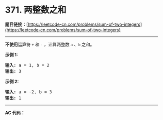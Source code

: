 # 371. 两整数之和

**题目链接：**[https://leetcode-cn.com/problems/sum-of-two-integers](https://leetcode-cn.com/problems/sum-of-two-integers)

---

<div class="content__1Y2H">
 <div class="notranslate">
  <p><strong>不使用</strong>运算符&nbsp;<code>+</code> 和&nbsp;<code>-</code>&nbsp;​​​​​​​，计算两整数&nbsp;​​​​​​​<code>a</code>&nbsp;、<code>b</code>&nbsp;​​​​​​​之和。</p> 
  <p><strong>示例 1:</strong></p> 
  <pre class="language-text"><strong>输入: </strong>a = 1, b = 2
<strong>输出: </strong>3
</pre> 
  <p><strong>示例 2:</strong></p> 
  <pre class="language-text"><strong>输入: </strong>a = -2, b = 3
<strong>输出: </strong>1</pre> 
 </div>
</div>

---

**AC 代码：**

```java

```